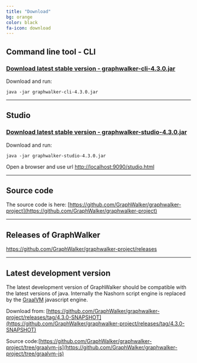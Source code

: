 ```yaml
---
title: "Download"
bg: orange
color: black
fa-icon: download
---
```


## Command line tool - CLI

### [Download latest stable version - graphwalker-cli-4.3.0.jar](https://github.com/GraphWalker/graphwalker-project/releases/download/4.3.0/graphwalker-cli-4.3.0.jar)

Download and run:
```console
java -jar graphwalker-cli-4.3.0.jar
```

---------------------------

## Studio

### [Download latest stable version - graphwalker-studio-4.3.0.jar](https://github.com/GraphWalker/graphwalker-project/releases/download/4.3.0/graphwalker-studio-4.3.0.jar)

Download and run:
```console
java -jar graphwalker-studio-4.3.0.jar
```

Open a browser and use url [http://localhost:9090/studio.html](http://localhost:9090/studio.html)

---------------------------

## Source code

The source code is here: [https://github.com/GraphWalker/graphwalker-project](https://github.com/GraphWalker/graphwalker-project)

---------------------------

## Releases of GraphWalker

https://github.com/GraphWalker/graphwalker-project/releases

---------------------------

## Latest development version

The latest development version of GraphWalker should be compatible with the latest versions of java. Internally the Nashorn script engine is replaced by the [GraalVM](https://www.graalvm.org/) javascript engine. 

Download from: [https://github.com/GraphWalker/graphwalker-project/releases/tag/4.3.0-SNAPSHOT](https://github.com/GraphWalker/graphwalker-project/releases/tag/4.3.0-SNAPSHOT)

Source code:[https://github.com/GraphWalker/graphwalker-project/tree/graalvm-js](https://github.com/GraphWalker/graphwalker-project/tree/graalvm-js)
